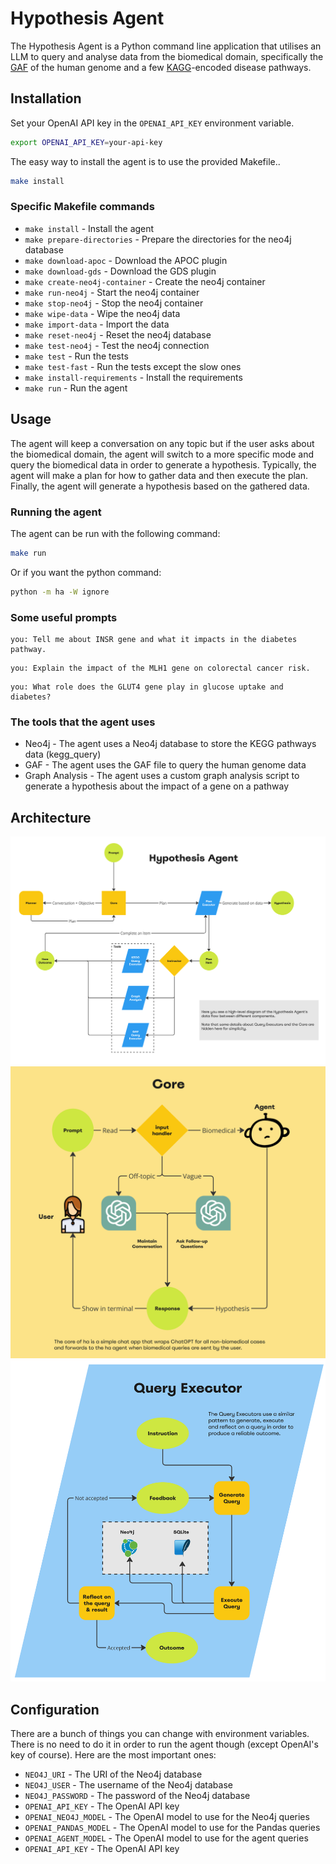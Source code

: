 # Hypothesis Agent

The Hypothesis Agent is a Python command line application that utilises an LLM to query and analyse data from the 
biomedical domain, specifically the [GAF](https://geneontology.org/docs/go-annotation-file-gaf-format-2.0/) of the human
genome and a few [KAGG](https://www.genome.jp/kegg/pathway.html)-encoded disease pathways.

## Installation

Set your OpenAI API key in the `OPENAI_API_KEY` environment variable.

```bash
export OPENAI_API_KEY=your-api-key
```

The easy way to install the agent is to use the provided Makefile..
```bash
make install
```

### Specific Makefile commands

- `make install` - Install the agent
- `make prepare-directories` - Prepare the directories for the neo4j database
- `make download-apoc` - Download the APOC plugin
- `make download-gds` - Download the GDS plugin
- `make create-neo4j-container` - Create the neo4j container
- `make run-neo4j` - Start the neo4j container
- `make stop-neo4j` - Stop the neo4j container
- `make wipe-data` - Wipe the neo4j data
- `make import-data` - Import the data
- `make reset-neo4j` - Reset the neo4j database
- `make test-neo4j` - Test the neo4j connection
- `make test` - Run the tests
- `make test-fast` - Run the tests except the slow ones
- `make install-requirements` - Install the requirements
- `make run` - Run the agent

## Usage

The agent will keep a conversation on any topic but if the user asks about the biomedical domain, the agent will switch
to a more specific mode and query the biomedical data in order to generate a hypothesis. Typically, the agent will
make a plan for how to gather data and then execute the plan. Finally, the agent will generate a hypothesis based on the
gathered data.

### Running the agent

The agent can be run with the following command:
```bash
make run
```

Or if you want the python command:
```bash
python -m ha -W ignore
```

### Some useful prompts

```commandline
you: Tell me about INSR gene and what it impacts in the diabetes pathway.
```

```commandline
you: Explain the impact of the MLH1 gene on colorectal cancer risk.
```

```commandline
you: What role does the GLUT4 gene play in glucose uptake and diabetes?
```

### The tools that the agent uses

- Neo4j - The agent uses a Neo4j database to store the KEGG pathways data (kegg_query)
- GAF - The agent uses the GAF file to query the human genome data
- Graph Analysis - The agent uses a custom graph analysis script to generate a hypothesis about the impact of a gene on a pathway

## Architecture


![Architecture](img/ha-high-level.png)
![Core](img/ha-core.png)
![QueryExec](img/ha-query-executor.png)

## Configuration

There are a bunch of things you can change with environment variables. There is no need to do it in order to run 
the agent though (except OpenAI's key of course). Here are the most important ones:

* `NEO4J_URI` - The URI of the Neo4j database
* `NEO4J_USER` - The username of the Neo4j database
* `NEO4J_PASSWORD` - The password of the Neo4j database
* `OPENAI_API_KEY` - The OpenAI API key
* `OPENAI_NEO4J_MODEL` - The OpenAI model to use for the Neo4j queries
* `OPENAI_PANDAS_MODEL` - The OpenAI model to use for the Pandas queries
* `OPENAI_AGENT_MODEL` - The OpenAI model to use for the agent queries
* `OPENAI_API_KEY` - The OpenAI API key
